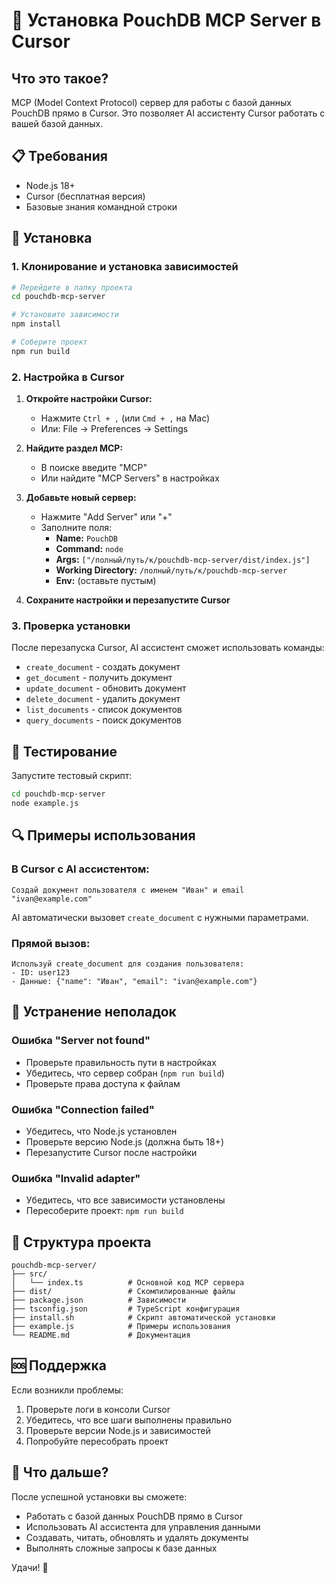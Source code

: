 # 🚀 Установка PouchDB MCP Server в Cursor

## Что это такое?

MCP (Model Context Protocol) сервер для работы с базой данных PouchDB прямо в Cursor. Это позволяет AI ассистенту Cursor работать с вашей базой данных.

## 📋 Требования

- Node.js 18+ 
- Cursor (бесплатная версия)
- Базовые знания командной строки

## 🔧 Установка

### 1. Клонирование и установка зависимостей

```bash
# Перейдите в папку проекта
cd pouchdb-mcp-server

# Установите зависимости
npm install

# Соберите проект
npm run build
```

### 2. Настройка в Cursor

1. **Откройте настройки Cursor:**
   - Нажмите `Ctrl + ,` (или `Cmd + ,` на Mac)
   - Или: File → Preferences → Settings

2. **Найдите раздел MCP:**
   - В поиске введите "MCP"
   - Или найдите "MCP Servers" в настройках

3. **Добавьте новый сервер:**
   - Нажмите "Add Server" или "+"
   - Заполните поля:
     - **Name:** `PouchDB`
     - **Command:** `node`
     - **Args:** `["/полный/путь/к/pouchdb-mcp-server/dist/index.js"]`
     - **Working Directory:** `/полный/путь/к/pouchdb-mcp-server`
     - **Env:** (оставьте пустым)

4. **Сохраните настройки и перезапустите Cursor**

### 3. Проверка установки

После перезапуска Cursor, AI ассистент сможет использовать команды:

- `create_document` - создать документ
- `get_document` - получить документ
- `update_document` - обновить документ  
- `delete_document` - удалить документ
- `list_documents` - список документов
- `query_documents` - поиск документов

## 🧪 Тестирование

Запустите тестовый скрипт:

```bash
cd pouchdb-mcp-server
node example.js
```

## 🔍 Примеры использования

### В Cursor с AI ассистентом:

```
Создай документ пользователя с именем "Иван" и email "ivan@example.com"
```

AI автоматически вызовет `create_document` с нужными параметрами.

### Прямой вызов:

```
Используй create_document для создания пользователя:
- ID: user123
- Данные: {"name": "Иван", "email": "ivan@example.com"}
```

## 🚨 Устранение неполадок

### Ошибка "Server not found"
- Проверьте правильность пути в настройках
- Убедитесь, что сервер собран (`npm run build`)
- Проверьте права доступа к файлам

### Ошибка "Connection failed"
- Убедитесь, что Node.js установлен
- Проверьте версию Node.js (должна быть 18+)
- Перезапустите Cursor после настройки

### Ошибка "Invalid adapter"
- Убедитесь, что все зависимости установлены
- Пересоберите проект: `npm run build`

## 📁 Структура проекта

```
pouchdb-mcp-server/
├── src/
│   └── index.ts          # Основной код MCP сервера
├── dist/                 # Скомпилированные файлы
├── package.json          # Зависимости
├── tsconfig.json         # TypeScript конфигурация
├── install.sh            # Скрипт автоматической установки
├── example.js            # Примеры использования
└── README.md             # Документация
```

## 🆘 Поддержка

Если возникли проблемы:

1. Проверьте логи в консоли Cursor
2. Убедитесь, что все шаги выполнены правильно
3. Проверьте версии Node.js и зависимостей
4. Попробуйте пересобрать проект

## 🎯 Что дальше?

После успешной установки вы сможете:

- Работать с базой данных PouchDB прямо в Cursor
- Использовать AI ассистента для управления данными
- Создавать, читать, обновлять и удалять документы
- Выполнять сложные запросы к базе данных

Удачи! 🚀
